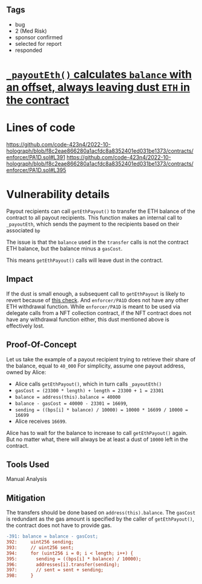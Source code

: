 ## Tags

- bug
- 2 (Med Risk)
- sponsor confirmed
- selected for report
- responded

# [`_payoutEth()` calculates `balance` with an offset, always leaving dust `ETH` in the contract](https://github.com/code-423n4/2022-10-holograph-findings/issues/476) 

# Lines of code

https://github.com/code-423n4/2022-10-holograph/blob/f8c2eae866280a1acfdc8a8352401ed031be1373/contracts/enforcer/PA1D.sol#L391
https://github.com/code-423n4/2022-10-holograph/blob/f8c2eae866280a1acfdc8a8352401ed031be1373/contracts/enforcer/PA1D.sol#L395


# Vulnerability details

Payout recipients can call `getEthPayout()` to transfer the ETH balance of the contract to all payout recipients.
This function makes an internal call to `_payoutEth`, which sends the payment to the recipients based on their associated `bp`

The issue is that the `balance` used in the `transfer` calls is not the contract ETH balance, but the balance minus a `gasCost`.

This means `getEthPayout()` calls will leave dust in the contract.

## Impact

If the dust is small enough, a subsequent call to `getEthPayout` is likely to revert because of [this check](https://github.com/code-423n4/2022-10-holograph/blob/f8c2eae866280a1acfdc8a8352401ed031be1373/contracts/enforcer/PA1D.sol#L390).
And `enforcer/PA1D` does not have any other ETH withdrawal function. While `enforcer/PA1D` is meant to be used via delegate calls from a NFT collection contract, if the NFT contract does not have any withdrawal function either, this dust mentioned above is effectively lost.

## Proof-Of-Concept

Let us take the example of a payout recipient trying to retrieve their share of the balance, equal to `40_000` For simplicity, assume one payout address, owned by Alice:

- Alice calls `getEthPayout()`, which in turn calls `_payoutEth()`
- `gasCost = (23300 * length) + length = 23300 + 1 = 23301`
- `balance = address(this).balance = 40000`
- `balance - gasCost = 40000 - 23301 = 16699`,
- `sending = ((bps[i] * balance) / 10000) = 10000 * 16699 / 10000 = 16699`
- Alice receives `16699`.

Alice has to wait for the balance to increase to call `getEthPayout()` again. But no matter what, there will always be at least a dust of `10000` left in the contract.


## Tools Used

Manual Analysis


## Mitigation

The transfers should be done based on `address(this).balance`. The `gasCost` is redundant as the gas amount is specified by the caller of `getEthPayout()`, the contract does not have to provide gas.

```diff
-391: balance = balance - gasCost;
392:     uint256 sending;
393:     // uint256 sent;
394:     for (uint256 i = 0; i < length; i++) {
395:       sending = ((bps[i] * balance) / 10000);
396:       addresses[i].transfer(sending);
397:       // sent = sent + sending;
398:     }
```